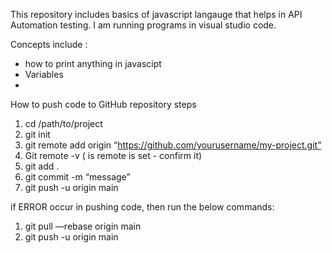 This repository includes basics of javascript langauge that helps in API Automation testing. I am running programs in visual studio code.

Concepts include :
-  how to print anything in javascipt 
- Variables
-  

How to push code to GitHub repository steps


1. cd /path/to/project
2. git init
3. git remote add origin “https://github.com/yourusername/my-project.git”
4. Git remote -v ( is remote is set - confirm it)
5. git add .
6. git commit -m “message”
7. git push -u origin main

if ERROR occur in pushing code, then run the below commands: 

1. git pull —rebase origin main
2. git push -u origin main
